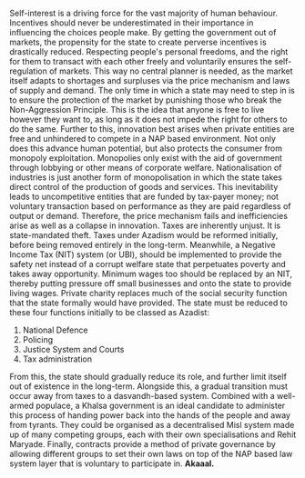 Self-interest is a driving force for the vast majority of human behaviour. Incentives should never be underestimated in their importance in influencing the choices people make. By getting the government out of markets, the propensity for the state to create perverse incentives is drastically reduced. Respecting people's personal freedoms, and the right for them to transact with each other freely and voluntarily ensures the self-regulation of markets. This way no central planner is needed, as the market itself adapts to shortages and surpluses via the price mechanism and laws of supply and demand. The only time in which a state may need to step in is to ensure the protection of the market by punishing those who break the Non-Aggression Principle. This is the idea that anyone is free to live however they want to, as long as it does not impede the right for others to do the same. Further to this, innovation best arises when private entities are free and unhindered to compete in a NAP based environment. Not only does this advance human potential, but also protects the consumer from monopoly exploitation. Monopolies only exist with the aid of government through lobbying or other means of corporate welfare. Nationalisation of industries is just another form of monopolisation in which the state takes direct control of the production of goods and services. This inevitability leads to uncompetitive entities that are funded by tax-payer money; not voluntary transaction based on performance as they are paid regardless of output or demand. Therefore, the price mechanism fails and inefficiencies arise as well as a collapse in innovation. Taxes are inherently unjust. It is state-mandated theft. Taxes under Azadism would be reformed initially, before being removed entirely in the long-term. Meanwhile, a Negative Income Tax (NIT) system (or UBI), should be implemented to provide the safety net instead of a corrupt welfare state that perpetuates poverty and takes away opportunity. Minimum wages too should be replaced by an NIT, thereby putting pressure off small businesses and onto the state to provide living wages. Private charity replaces much of the social security function that the state formally would have provided. The state must be reduced to these four functions initially to be classed as Azadist:

1. National Defence
2. Policing
3. Justice System and Courts
4. Tax administration

From this, the state should gradually reduce its role, and further limit itself out of existence in the long-term. Alongside this, a gradual transition must occur away from taxes to a dasvandh-based system. Combined with a well-armed populace, a Khalsa government is an ideal candidate to administer this process of handing power back into the hands of the people and away from tyrants. They could be organised as a decentralised Misl system made up of many competing groups, each with their own specialisations and Rehit Maryade. Finally, contracts provide a method of private governance by allowing different groups to set their own laws on top of the NAP based law system layer that is voluntary to participate in. **Akaaal.**

‍